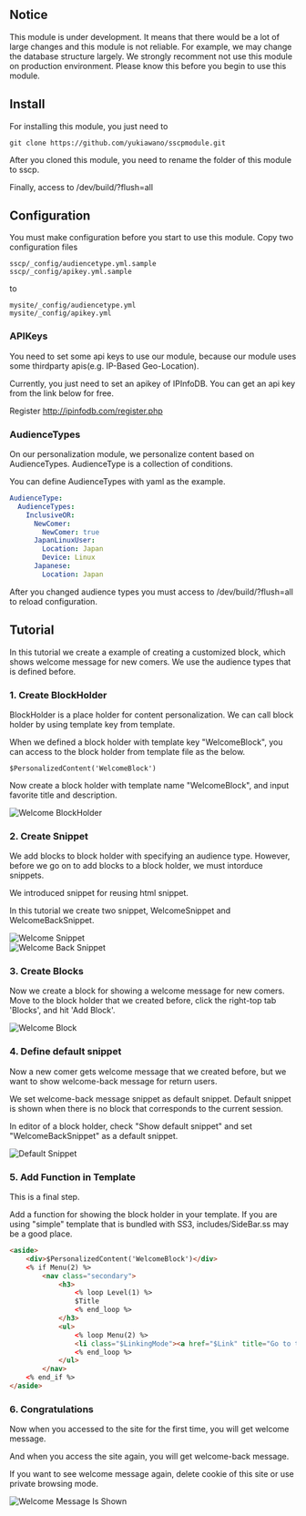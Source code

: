 ## Notice

This module is under development.
It means that there would be a lot of large changes and this module is not reliable.
For example, we may change the database structure largely.
We strongly recomment not use this module on production environment.
Please know this before you begin to use this module.

## Install

For installing this module, you just need to

    git clone https://github.com/yukiawano/sscpmodule.git

After you cloned this module, you need to rename the folder of this module to sscp.

Finally, access to /dev/build/?flush=all

## Configuration

You must make configuration before you start to use this module.
Copy two configuration files

    sscp/_config/audiencetype.yml.sample
    sscp/_config/apikey.yml.sample

to

    mysite/_config/audiencetype.yml
    mysite/_config/apikey.yml

### APIKeys

You need to set some api keys to use our module,
because our module uses some thirdparty apis(e.g. IP-Based Geo-Location).

Currently, you just need to set an apikey of IPInfoDB.
You can get an api key from the link below for free.

Register
http://ipinfodb.com/register.php

### AudienceTypes

On our personalization module, we personalize content based on AudienceTypes.
AudienceType is a collection of conditions.

You can define AudienceTypes with yaml as the example.

```yaml
AudienceType:
  AudienceTypes:
    InclusiveOR:
      NewComer:
        NewComer: true
      JapanLinuxUser:
        Location: Japan
        Device: Linux
      Japanese:
        Location: Japan
```

After you changed audience types you must access to /dev/build/?flush=all to reload configuration.

## Tutorial

In this tutorial we create a example of creating a customized block, which shows welcome message for new comers.
We use the audience types that is defined before.

### 1. Create BlockHolder

BlockHolder is a place holder for content personalization.
We can call block holder by using template key from template.

When we defined a block holder with template key "WelcomeBlock",
you can access to the block holder from template file as the below.

```
$PersonalizedContent('WelcomeBlock')
```

Now create a block holder with template name "WelcomeBlock", and input favorite title and description.

![Welcome BlockHolder](https://github.com/yukiawano/sscpmodule/raw/master/docs/img/WelcomeBlockHolder.png)

### 2. Create Snippet

We add blocks to block holder with specifying an audience type.
However, before we go on to add blocks to a block holder, we must intorduce snippets.

We introduced snippet for reusing html snippet.

In this tutorial we create two snippet, WelcomeSnippet and WelcomeBackSnippet.

![Welcome Snippet](https://github.com/yukiawano/sscpmodule/raw/master/docs/img/WelcomeSnippet.png)  
![Welcome Back Snippet](https://github.com/yukiawano/sscpmodule/raw/master/docs/img/WelcomeBackSnippet.png)

### 3. Create Blocks

Now we create a block for showing a welcome message for new comers.
Move to the block holder that we created before, click the right-top tab 'Blocks', and hit 'Add Block'.

![Welcome Block](https://github.com/yukiawano/sscpmodule/raw/master/docs/img/WelcomeBlock.png)

### 4. Define default snippet

Now a new comer gets welcome message that we created before,
but we want to show welcome-back message for return users.

We set welcome-back message snippet as default snippet.
Default snippet is shown when there is no block that corresponds to the current session.

In editor of a block holder, check "Show default snippet" and set "WelcomeBackSnippet" as a default snippet.

![Default Snippet](https://github.com/yukiawano/sscpmodule/raw/master/docs/img/DefaultSnippet.png)

### 5. Add Function in Template

This is a final step.

Add a function for showing the block holder in your template.
If you are using "simple" template that is bundled with SS3, includes/SideBar.ss may be a good place.

```html
<aside>
	<div>$PersonalizedContent('WelcomeBlock')</div>
	<% if Menu(2) %>
		<nav class="secondary">
			<h3>
				<% loop Level(1) %>
				$Title
				<% end_loop %>
			</h3>
			<ul>
				<% loop Menu(2) %>
				<li class="$LinkingMode"><a href="$Link" title="Go to the $Title.XML page"><span class="arrow">&rarr;</span><span class="text">$MenuTitle.XML</span></a></li>
				<% end_loop %>
			</ul>
		</nav>
	<% end_if %>  	
</aside>
```

### 6. Congratulations

Now when you accessed to the site for the first time,
you will get welcome message.

And when you access the site again, you will get welcome-back message.

If you want to see welcome message again, delete cookie of this site or use private browsing mode.

![Welcome Message Is Shown](https://github.com/yukiawano/sscpmodule/raw/master/docs/img/WelcomeMessageIsShown.png)
